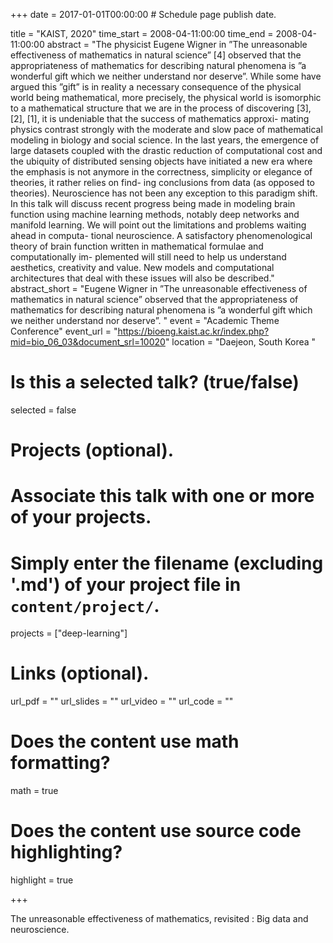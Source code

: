+++
date = 2017-01-01T00:00:00  # Schedule page publish date.

title = "KAIST, 2020"
time_start = 2008-04-11:00:00
time_end = 2008-04-11:00:00
abstract = "The physicist Eugene Wigner in ”The unreasonable effectiveness of
mathematics in natural science” [4] observed that the appropriateness
of mathematics for describing natural phenomena is ”a wonderful gift
which we neither understand nor deserve”. While some have argued
this ”gift” is in reality a necessary consequence of the physical world
being mathematical, more precisely, the physical world is isomorphic
to a mathematical structure that we are in the process of discovering
[3], [2], [1], it is undeniable that the success of mathematics approxi-
mating physics contrast strongly with the moderate and slow pace of
mathematical modeling in biology and social science. In the last years,
the emergence of large datasets coupled with the drastic reduction of
computational cost and the ubiquity of distributed sensing objects
have initiated a new era where the emphasis is not anymore in the
correctness, simplicity or elegance of theories, it rather relies on find-
ing conclusions from data (as opposed to theories). Neuroscience has
not been any exception to this paradigm shift. In this talk will discuss
recent progress being made in modeling brain function using machine
learning methods, notably deep networks and manifold learning. We
will point out the limitations and problems waiting ahead in computa-
tional neuroscience. A satisfactory phenomenological theory of brain
function written in mathematical formulae and computationally im-
plemented will still need to help us understand aesthetics, creativity
and value. New models and computational architectures that deal
with these issues will also be described."
abstract_short = "Eugene Wigner in ”The unreasonable effectiveness of
mathematics in natural science” observed that the appropriateness
of mathematics for describing natural phenomena is ”a wonderful gift
which we neither understand nor deserve”. "
event = "Academic Theme Conference"
event_url = "https://bioeng.kaist.ac.kr/index.php?mid=bio_06_03&document_srl=10020"
location = "Daejeon, South Korea "

# Is this a selected talk? (true/false)
selected = false

# Projects (optional).
#   Associate this talk with one or more of your projects.
#   Simply enter the filename (excluding '.md') of your project file in `content/project/`.
projects = ["deep-learning"]

# Links (optional).
url_pdf = ""
url_slides = ""
url_video = ""
url_code = ""

# Does the content use math formatting?
math = true

# Does the content use source code highlighting?
highlight = true

+++

The unreasonable effectiveness of mathematics, revisited
: Big data and neuroscience.
